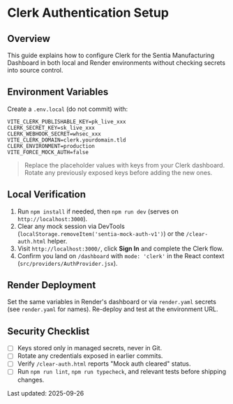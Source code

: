 # Clerk Authentication Setup

## Overview

This guide explains how to configure Clerk for the Sentia Manufacturing Dashboard in both local and Render environments without checking secrets into source control.

## Environment Variables

Create a `.env.local` (do not commit) with:

```
VITE_CLERK_PUBLISHABLE_KEY=pk_live_xxx
CLERK_SECRET_KEY=sk_live_xxx
CLERK_WEBHOOK_SECRET=whsec_xxx
VITE_CLERK_DOMAIN=clerk.yourdomain.tld
CLERK_ENVIRONMENT=production
VITE_FORCE_MOCK_AUTH=false
```

> Replace the placeholder values with keys from your Clerk dashboard. Rotate any previously exposed keys before adding the new ones.

## Local Verification

1. Run `npm install` if needed, then `npm run dev` (serves on `http://localhost:3000`).
2. Clear any mock session via DevTools (`localStorage.removeItem('sentia-mock-auth-v1')`) or the `/clear-auth.html` helper.
3. Visit `http://localhost:3000/`, click **Sign In** and complete the Clerk flow.
4. Confirm you land on `/dashboard` with `mode: 'clerk'` in the React context (`src/providers/AuthProvider.jsx`).

## Render Deployment

Set the same variables in Render's dashboard or via `render.yaml` secrets (see `render.yaml` for names). Re-deploy and test at the environment URL.

## Security Checklist

- [ ] Keys stored only in managed secrets, never in Git.
- [ ] Rotate any credentials exposed in earlier commits.
- [ ] Verify `/clear-auth.html` reports "Mock auth cleared" status.
- [ ] Run `npm run lint`, `npm run typecheck`, and relevant tests before shipping changes.

Last updated: 2025-09-26
